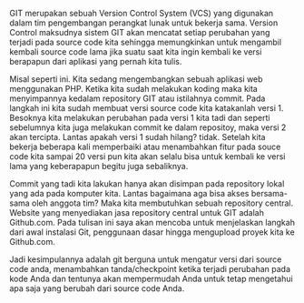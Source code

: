 GIT merupakan sebuah Version Control System (VCS) yang digunakan dalam tim pengembangan perangkat lunak untuk bekerja sama.
Version Control maksudnya sistem GIT akan mencatat setiap perubahan yang terjadi pada source code kita sehingga memungkinkan 
untuk mengambil kembali source code lama jika suatu saat kita ingin kembali ke versi berapapun dari aplikasi yang pernah kita tulis.

Misal seperti ini. Kita sedang mengembangkan sebuah aplikasi web menggunakan PHP. Ketika kita sudah melakukan koding maka kita 
menyimpannya kedalam repository GIT atau istilahnya commit. Pada langkah ini kita sudah membuat versi source code kita katakanlah versi 1. 
Besoknya kita melakukan perubahan pada versi 1 kita tadi dan seperti sebelumnya kita juga melakukan commit ke dalam repositoy, maka versi 2 akan
 tercipta. Lantas apakah versi 1 sudah hilang? tidak. Setelah kita bekerja beberapa kali memperbaiki atau menambahkan fitur pada souce code kita 
sampai 20 versi pun kita akan selalu bisa untuk kembali ke versi lama yang keberapapun begitu juga sebaliknya.

Commit yang tadi kita lakukan hanya akan disimpan pada repository lokal yang ada pada komputer kita. Lantas bagaimana aga bisa akses bersama-sama 
oleh anggota tim? Maka kita membutuhkan sebuah repository central. Website yang menyediakan jasa repository central untuk GIT adalah Github.com. 
Pada tulisan ini saya akan mencoba untuk menjelaskan langkah dari awal instalasi Git, penggunaan dasar hingga mengupload proyek kita ke Github.com.

Jadi kesimpulannya adalah git berguna untuk mengatur versi dari source code anda, menambahkan tanda/checkpoint ketika terjadi perubahan pada kode Anda 
dan tentunya akan mempermudah Anda untuk tetap mengetahui apa saja yang berubah dari source code Anda.
